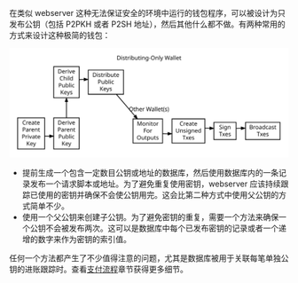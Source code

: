 在类似 webserver 这种无法保证安全的环境中运行的钱包程序，可以被设计为只发布公钥（包括 P2PKH 或者 P2SH 地址），然后其他什么都不做。有两种常用的方式来设计这种极简的钱包：

![](/assets/en-wallets-distributing-only.svg)

* 提前生成一个包含一定数目公钥或地址的数据库，然后使用数据库内的一条记录发布一个请求脚本或地址。为了避免重复使用密钥，webserver 应该持续跟踪已使用的密钥并确保不会使公钥用完。这会比第二种方式中使用父公钥的方式简单不少。
* 使用一个父公钥来创建子公钥。为了避免密钥的重复，需要一个方法来确保一个公钥不会被发布两次。这可以是数据库中每个已发布密钥的记录或者一个递增的数字来作为密钥的索引值。

任何一个方法都产生了不少值得注意的问题，尤其是数据库被用于关联每笔单独公钥的进账跟踪时。查看[支付流程]()章节获得更多细节。